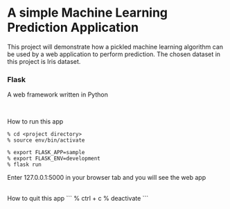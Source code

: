 # A simple Machine Learning Prediction Application 
This project will demonstrate how a pickled machine learning algorithm can be used by a web application to perform prediction. The chosen dataset in this project is Iris dataset.

### Flask
A web framework written in Python

<br />

How to run this app
```
% cd <project directory>
% source env/bin/activate

% export FLASK_APP=sample
% export FLASK_ENV=development
% flask run
```

Enter 127.0.0.1:5000 in your browser tab and you will see the web app

<br />
How to quit this app
```
% ctrl + c
% deactivate 
```